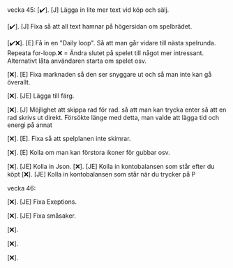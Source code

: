 vecka 45:
[✔️]. [J] Lägga in lite mer text vid köp och sälj.

[✔️]. [J] Fixa så att all text hamnar på högersidan om spelbrädet. 

[✔️❌]. [E] Få in en "Daily loop". Så att man går vidare till nästa spelrunda. Repeata for-loop.❌ = Ändra slutet på spelet till något mer intressant. Alternativt låta användaren starta om spelet osv.

[❌]. [E] Fixa marknaden så den ser snyggare ut och så man inte kan gå överallt.

[❌]. [JE] Lägga till färg.

[❌]. [J] Möjlighet att skippa rad för rad. så att man kan trycka enter så att en rad skrivs ut direkt. Försökte länge med detta, man valde att lägga tid och energi på annat

[❌]. [E]. Fixa så att spelplanen inte skimrar.

[❌]. [E] Kolla om man kan förstora ikoner för gubbar osv.

[❌]. [JE] Kolla in Json.
[❌]. [JE] Kolla in kontobalansen som står efter du köpt
[❌]. [JE] Kolla in kontobalansen som står när du trycker på P



vecka 46:

[❌]. [JE] Fixa Exeptions.

[❌]. [JE] Fixa småsaker.

[❌]. 

[❌]. 

[❌]. 

